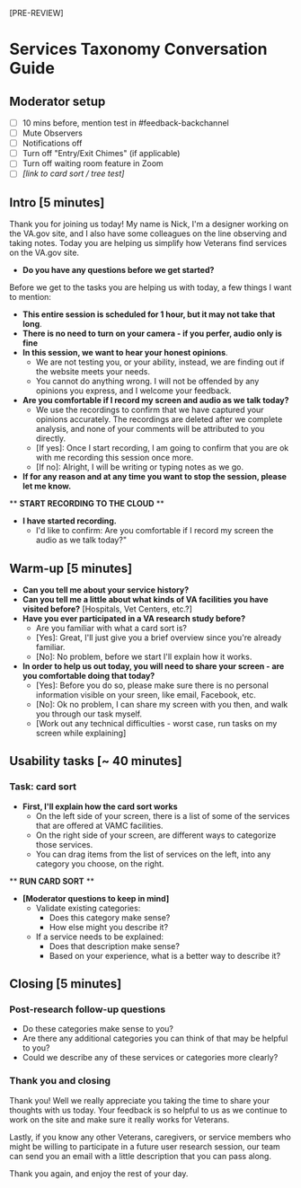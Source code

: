 [PRE-REVIEW]

# Services Taxonomy Conversation Guide

## Moderator setup

- [ ] 10 mins before, mention test in #feedback-backchannel
- [ ] Mute Observers
- [ ] Notifications off
- [ ] Turn off "Entry/Exit Chimes" (if applicable)
- [ ] Turn off waiting room feature in Zoom
- [ ] *[link to card sort / tree test]*

## Intro [5 minutes]

Thank you for joining us today! My name is Nick, I'm a designer working on the VA.gov site, and I also have some colleagues on the line observing and taking notes. Today you are helping us simplify how Veterans find services on the VA.gov site. 

- **Do you have any questions before we get started?**

Before we get to the tasks you are helping us with today, a few things I want to mention:

- **This entire session is scheduled for 1 hour, but it may not take that long**.
- **There is no need to turn on your camera - if you perfer, audio only is fine**
- **In this session, we want to hear your honest opinions**. 
  - We are not testing you, or your ability, instead, we are finding out if the website meets your needs. 
  - You cannot do anything wrong. I will not be offended by any opinions you express, and I welcome your feedback.
- **Are you comfortable if I record my screen and audio as we talk today?** 
  - We use the recordings to confirm that we have captured your opinions accurately. The recordings are deleted after we complete analysis, and none of your comments will be attributed to you directly. 
  - [If yes]: Once I start recording, I am going to confirm that you are ok with me recording this session once more.
  - [If no]: Alright, I will be writing or typing notes as we go.
- **If for any reason and at any time you want to stop the session, please let me know.**

** **START RECORDING TO THE CLOUD** **

* **I have started recording.** 
  - I'd like to confirm: Are you comfortable if I record my screen the audio as we talk today?"

## Warm-up [5 minutes]

- **Can you tell me about your service history?**
- **Can you tell me a little about what kinds of VA facilities you have visited before?** [Hospitals, Vet Centers, etc.?]
- **Have you ever participated in a VA research study before?**
  - Are you familiar with what a card sort is?
  - [Yes]: Great, I'll just give you a brief overview since you're already familiar.
  - [No]: No problem, before we start I'll explain how it works.
- **In order to help us out today, you will need to share your screen - are you comfortable doing that today?**
  - [Yes]: Before you do so, please make sure there is no personal information visible on your sreen, like email, Facebook, etc.
  - [No]: Ok no problem, I can share my screen with you then, and walk you through our task myself.
  - [Work out any technical difficulties - worst case, run tasks on my screen while explaining]

## Usability tasks [~ 40 minutes]

### Task: card sort

- **First, I'll explain how the card sort works**
  - On the left side of your screen, there is a list of some of the services that are offered at VAMC facilities.
  - On the right side of your screen, are different ways to categorize those services.
  - You can drag items from the list of services on the left, into any category you choose, on the right.

** **RUN CARD SORT** **

- **[Moderator questions to keep in mind]**
  - Validate existing categories:
    - Does this category make sense?
    - How else might you describe it?
  - If a service needs to be explained:
    - Does that description make sense?
    - Based on your experience, what is a better way to describe it?

## Closing [5 minutes]

### Post-research follow-up questions

- Do these categories make sense to you?
- Are there any additional categories you can think of that may be helpful to you?
- Could we describe any of these services or categories more clearly?

### Thank you and closing

Thank you! Well we really appreciate you taking the time to share your thoughts with us today. Your feedback is so helpful to us as we continue to work on the site and make sure it really works for Veterans.

Lastly, if you know any other Veterans, caregivers, or service members who might be willing to participate in a future user research session, our team can send you an email with a little description that you can pass along.

Thank you again, and enjoy the rest of your day.

